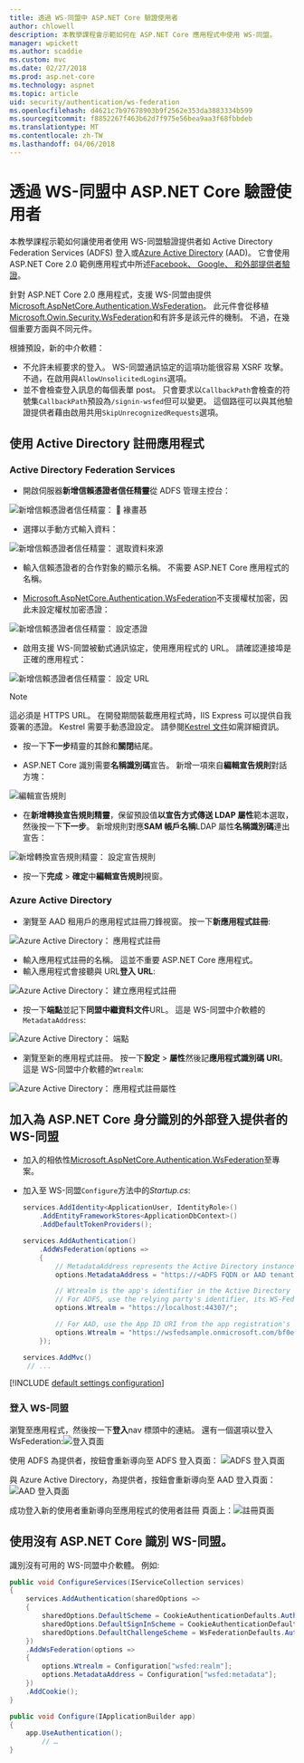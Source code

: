 ```yaml
---
title: 透過 WS-同盟中 ASP.NET Core 驗證使用者
author: chlowell
description: 本教學課程會示範如何在 ASP.NET Core 應用程式中使用 WS-同盟。
manager: wpickett
ms.author: scaddie
ms.custom: mvc
ms.date: 02/27/2018
ms.prod: asp.net-core
ms.technology: aspnet
ms.topic: article
uid: security/authentication/ws-federation
ms.openlocfilehash: d4621c7b97678903b9f2562e353da3883334b599
ms.sourcegitcommit: f8852267f463b62d7f975e56bea9aa3f68fbbdeb
ms.translationtype: MT
ms.contentlocale: zh-TW
ms.lasthandoff: 04/06/2018
---
```

# <a name="authenticate-users-with-ws-federation-in-aspnet-core"></a>透過 WS-同盟中 ASP.NET Core 驗證使用者

本教學課程示範如何讓使用者使用 WS-同盟驗證提供者如 Active Directory Federation Services (ADFS) 登入或[Azure Active Directory](/azure/active-directory/) (AAD)。 它會使用 ASP.NET Core 2.0 範例應用程式中所述[Facebook、 Google、 和外部提供者驗證](xref:security/authentication/social/index)。

針對 ASP.NET Core 2.0 應用程式，支援 WS-同盟由提供[Microsoft.AspNetCore.Authentication.WsFederation](https://www.nuget.org/packages/Microsoft.AspNetCore.Authentication.WsFederation)。 此元件會從移植[Microsoft.Owin.Security.WsFederation](https://www.nuget.org/packages/Microsoft.Owin.Security.WsFederation)和有許多是該元件的機制。 不過，在幾個重要方面與不同元件。

根據預設，新的中介軟體：

* 不允許未經要求的登入。 WS-同盟通訊協定的這項功能很容易 XSRF 攻擊。 不過，在啟用與`AllowUnsolicitedLogins`選項。
* 並不會檢查登入訊息的每個表單 post。 只會要求以`CallbackPath`會檢查的符號集`CallbackPath`預設為`/signin-wsfed`但可以變更。 這個路徑可以與其他驗證提供者藉由啟用共用`SkipUnrecognizedRequests`選項。

## <a name="register-the-app-with-active-directory"></a>使用 Active Directory 註冊應用程式

### <a name="active-directory-federation-services"></a>Active Directory Federation Services

* 開啟伺服器**新增信賴憑證者信任精靈**從 ADFS 管理主控台：

![新增信賴憑證者信任精靈：  褖畫惎](ws-federation/_static/AdfsAddTrust.png)

* 選擇以手動方式輸入資料：

![新增信賴憑證者信任精靈： 選取資料來源](ws-federation/_static/AdfsSelectDataSource.png)

* 輸入信賴憑證者的合作對象的顯示名稱。 不需要 ASP.NET Core 應用程式的名稱。

* [Microsoft.AspNetCore.Authentication.WsFederation](https://www.nuget.org/packages/Microsoft.AspNetCore.Authentication.WsFederation)不支援權杖加密，因此未設定權杖加密憑證：

![新增信賴憑證者信任精靈： 設定憑證](ws-federation/_static/AdfsConfigureCert.png)

* 啟用支援 WS-同盟被動式通訊協定，使用應用程式的 URL。 請確認連接埠是正確的應用程式：

![新增信賴憑證者信任精靈： 設定 URL](ws-federation/_static/AdfsConfigureUrl.png)

> [!NOTE]
> 這必須是 HTTPS URL。 在開發期間裝載應用程式時，IIS Express 可以提供自我簽署的憑證。 Kestrel 需要手動憑證設定。 請參閱[Kestrel 文件](xref:fundamentals/servers/kestrel)如需詳細資訊。

* 按一下**下一步**精靈的其餘和**關閉**結尾。

* ASP.NET Core 識別需要**名稱識別碼**宣告。 新增一項來自**編輯宣告規則**對話方塊：

![編輯宣告規則](ws-federation/_static/EditClaimRules.png)

* 在**新增轉換宣告規則精靈**，保留預設值**以宣告方式傳送 LDAP 屬性**範本選取，然後按一下**下一步**。 新增規則對應**SAM 帳戶名稱**LDAP 屬性**名稱識別碼**連出宣告：

![新增轉換宣告規則精靈： 設定宣告規則](ws-federation/_static/AddTransformClaimRule.png)

* 按一下**完成** > **確定**中**編輯宣告規則**視窗。

### <a name="azure-active-directory"></a>Azure Active Directory

* 瀏覽至 AAD 租用戶的應用程式註冊刀鋒視窗。 按一下**新應用程式註冊**:

![Azure Active Directory： 應用程式註冊](ws-federation/_static/AadNewAppRegistration.png)

* 輸入應用程式註冊的名稱。 這並不重要 ASP.NET Core 應用程式。
* 輸入應用程式會接聽與 URL**登入 URL**:

![Azure Active Directory： 建立應用程式註冊](ws-federation/_static/AadCreateAppRegistration.png)

* 按一下**端點**並記下**同盟中繼資料文件**URL。 這是 WS-同盟中介軟體的`MetadataAddress`:

![Azure Active Directory： 端點](ws-federation/_static/AadFederationMetadataDocument.png)

* 瀏覽至新的應用程式註冊。 按一下**設定** > **屬性**然後記**應用程式識別碼 URI**。 這是 WS-同盟中介軟體的`Wtrealm`:

![Azure Active Directory： 應用程式註冊屬性](ws-federation/_static/AadAppIdUri.png)

## <a name="add-ws-federation-as-an-external-login-provider-for-aspnet-core-identity"></a>加入為 ASP.NET Core 身分識別的外部登入提供者的 WS-同盟

* 加入的相依性[Microsoft.AspNetCore.Authentication.WsFederation](https://www.nuget.org/packages/Microsoft.AspNetCore.Authentication.WsFederation)至專案。
* 加入至 WS-同盟`Configure`方法中的*Startup.cs*:

    ```csharp
    services.AddIdentity<ApplicationUser, IdentityRole>()
        .AddEntityFrameworkStores<ApplicationDbContext>()
        .AddDefaultTokenProviders();

    services.AddAuthentication()
        .AddWsFederation(options =>
        {
            // MetadataAddress represents the Active Directory instance used to authenticate users.
            options.MetadataAddress = "https://<ADFS FQDN or AAD tenant>/FederationMetadata/2007-06/FederationMetadata.xml";

            // Wtrealm is the app's identifier in the Active Directory instance.
            // For ADFS, use the relying party's identifier, its WS-Federation Passive protocol URL:
            options.Wtrealm = "https://localhost:44307/";

            // For AAD, use the App ID URI from the app registration's Properties blade:
            options.Wtrealm = "https://wsfedsample.onmicrosoft.com/bf0e7e6d-056e-4e37-b9a6-2c36797b9f01";
        });

    services.AddMvc()
     // ...
    ```

[!INCLUDE [default settings configuration](social/includes/default-settings.md)]

### <a name="log-in-with-ws-federation"></a>登入 WS-同盟

瀏覽至應用程式，然後按一下**登入**nav 標頭中的連結。 還有一個選項以登入 WsFederation:![登入頁面](ws-federation/_static/WsFederationButton.png)

使用 ADFS 為提供者，按鈕會重新導向至 ADFS 登入頁面： ![ADFS 登入頁面](ws-federation/_static/AdfsLoginPage.png)

與 Azure Active Directory，為提供者，按鈕會重新導向至 AAD 登入頁面： ![AAD 登入頁面](ws-federation/_static/AadSignIn.png)

成功登入新的使用者重新導向至應用程式的使用者註冊 頁面上：![註冊頁面](ws-federation/_static/Register.png)

## <a name="use-ws-federation-without-aspnet-core-identity"></a>使用沒有 ASP.NET Core 識別 WS-同盟。

識別沒有可用的 WS-同盟中介軟體。 例如: 

```csharp
public void ConfigureServices(IServiceCollection services)
{
    services.AddAuthentication(sharedOptions =>
    {
        sharedOptions.DefaultScheme = CookieAuthenticationDefaults.AuthenticationScheme;
        sharedOptions.DefaultSignInScheme = CookieAuthenticationDefaults.AuthenticationScheme;
        sharedOptions.DefaultChallengeScheme = WsFederationDefaults.AuthenticationScheme;
    })
    .AddWsFederation(options =>
    {
        options.Wtrealm = Configuration["wsfed:realm"];
        options.MetadataAddress = Configuration["wsfed:metadata"];
    })
    .AddCookie();
}

public void Configure(IApplicationBuilder app)
{
    app.UseAuthentication();
        // …
}
```
